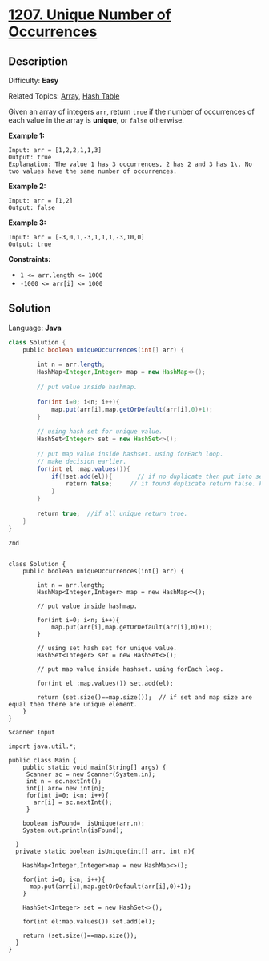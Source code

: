 # [1207\. Unique Number of Occurrences](https://leetcode.com/problems/unique-number-of-occurrences/)

## Description

Difficulty: **Easy**  

Related Topics: [Array](https://leetcode.com/tag/array/), [Hash Table](https://leetcode.com/tag/hash-table/)


Given an array of integers `arr`, return `true` if the number of occurrences of each value in the array is **unique**, or `false` otherwise.

**Example 1:**

```
Input: arr = [1,2,2,1,1,3]
Output: true
Explanation: The value 1 has 3 occurrences, 2 has 2 and 3 has 1\. No two values have the same number of occurrences.
```

**Example 2:**

```
Input: arr = [1,2]
Output: false
```

**Example 3:**

```
Input: arr = [-3,0,1,-3,1,1,1,-3,10,0]
Output: true
```

**Constraints:**

*   `1 <= arr.length <= 1000`
*   `-1000 <= arr[i] <= 1000`


## Solution

Language: **Java**

```java
class Solution {
    public boolean uniqueOccurrences(int[] arr) {
        
        int n = arr.length;
        HashMap<Integer,Integer> map = new HashMap<>();
        
        // put value inside hashmap.
        
        for(int i=0; i<n; i++){
            map.put(arr[i],map.getOrDefault(arr[i],0)+1);
        }
        
        // using hash set for unique value.
        HashSet<Integer> set = new HashSet<>();
        
        // put map value inside hashset. using forEach loop.
        // make decision earlier.
        for(int el :map.values()){
            if(!set.add(el)){       // if no duplicate then put into set.
                return false;     // if found duplicate return false. keep putting until not duplicate found.
            }
        } 
        
        return true;  //if all unique return true.
    }
}
```




`` 2nd ``

```

class Solution {
    public boolean uniqueOccurrences(int[] arr) {
        
        int n = arr.length;
        HashMap<Integer,Integer> map = new HashMap<>();
        
        // put value inside hashmap.
        
        for(int i=0; i<n; i++){
            map.put(arr[i],map.getOrDefault(arr[i],0)+1);
        }
        
        // using set hash set for unique value.
        HashSet<Integer> set = new HashSet<>();
        
        // put map value inside hashset. using forEach loop.
        
        for(int el :map.values()) set.add(el);
        
        return (set.size()==map.size());  // if set and map size are equal then there are unique element.
    }
}

```



``Scanner Input``

```
import java.util.*;

public class Main {
    public static void main(String[] args) {
     Scanner sc = new Scanner(System.in);
     int n = sc.nextInt();
     int[] arr= new int[n];
     for(int i=0; i<n; i++){
       arr[i] = sc.nextInt();
     }
     
    boolean isFound=  isUnique(arr,n);
    System.out.println(isFound);
     
  }
  private static boolean isUnique(int[] arr, int n){
    
    HashMap<Integer,Integer>map = new HashMap<>();
    
    for(int i=0; i<n; i++){
      map.put(arr[i],map.getOrDefault(arr[i],0)+1);
    }
    
    HashSet<Integer> set = new HashSet<>();
    
    for(int el:map.values()) set.add(el);
    
    return (set.size()==map.size());
  }
}
```
